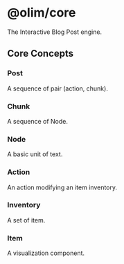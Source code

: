 # @olim/core

The Interactive Blog Post engine.

## Core Concepts

### Post

A sequence of pair (action, chunk).

### Chunk

A sequence of Node.

### Node

A basic unit of text.

### Action

An action modifying an item inventory.

### Inventory

A set of item.

### Item

A visualization component.
